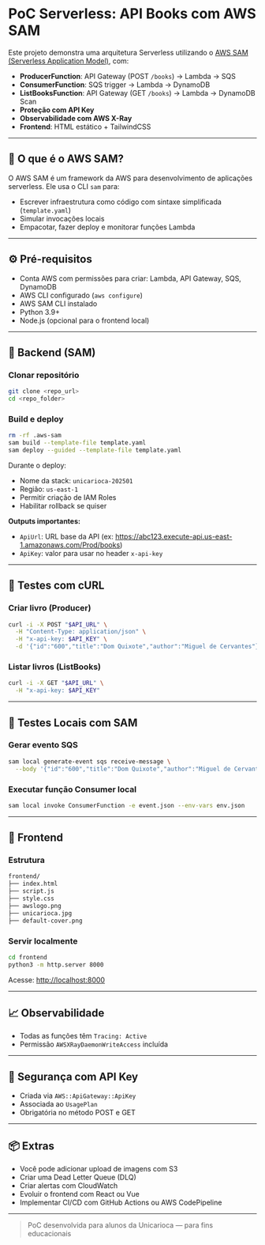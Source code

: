 # PoC Serverless: API Books com AWS SAM

Este projeto demonstra uma arquitetura Serverless utilizando o [AWS SAM (Serverless Application Model)](https://docs.aws.amazon.com/serverless-application-model/latest/developerguide/what-is-sam.html), com:

- **ProducerFunction**: API Gateway (POST `/books`) → Lambda → SQS
- **ConsumerFunction**: SQS trigger → Lambda → DynamoDB
- **ListBooksFunction**: API Gateway (GET `/books`) → Lambda → DynamoDB Scan
- **Proteção com API Key**
- **Observabilidade com AWS X-Ray**
- **Frontend**: HTML estático + TailwindCSS

---

## 🧰 O que é o AWS SAM?

O AWS SAM é um framework da AWS para desenvolvimento de aplicações serverless. Ele usa o CLI `sam` para:
- Escrever infraestrutura como código com sintaxe simplificada (`template.yaml`)
- Simular invocações locais
- Empacotar, fazer deploy e monitorar funções Lambda

---

## ⚙️ Pré-requisitos

- Conta AWS com permissões para criar: Lambda, API Gateway, SQS, DynamoDB
- AWS CLI configurado (`aws configure`)
- AWS SAM CLI instalado
- Python 3.9+
- Node.js (opcional para o frontend local)

---

## 🚀 Backend (SAM)

### Clonar repositório

```bash
git clone <repo_url>
cd <repo_folder>
```

### Build e deploy

```bash
rm -rf .aws-sam
sam build --template-file template.yaml
sam deploy --guided --template-file template.yaml
```

Durante o deploy:

- Nome da stack: `unicarioca-202501`
- Região: `us-east-1`
- Permitir criação de IAM Roles
- Habilitar rollback se quiser

**Outputs importantes:**

- `ApiUrl`: URL base da API (ex: https://abc123.execute-api.us-east-1.amazonaws.com/Prod/books)
- `ApiKey`: valor para usar no header `x-api-key`

---

## 🧪 Testes com cURL

### Criar livro (Producer)

```bash
curl -i -X POST "$API_URL" \
  -H "Content-Type: application/json" \
  -H "x-api-key: $API_KEY" \
  -d '{"id":"600","title":"Dom Quixote","author":"Miguel de Cervantes"}'
```

### Listar livros (ListBooks)

```bash
curl -i -X GET "$API_URL" \
  -H "x-api-key: $API_KEY"
```

---

## 🧪 Testes Locais com SAM

### Gerar evento SQS

```bash
sam local generate-event sqs receive-message \
  --body '{"id":"600","title":"Dom Quixote","author":"Miguel de Cervantes"}' > event.json
```

### Executar função Consumer local

```bash
sam local invoke ConsumerFunction -e event.json --env-vars env.json
```

---

## 🎨 Frontend

### Estrutura

```bash
frontend/
├── index.html
├── script.js
├── style.css
├── awslogo.png
├── unicarioca.jpg
├── default-cover.png
```

### Servir localmente

```bash
cd frontend
python3 -m http.server 8000
```

Acesse: [http://localhost:8000](http://localhost:8000)

---

## 📈 Observabilidade

- Todas as funções têm `Tracing: Active`
- Permissão `AWSXRayDaemonWriteAccess` incluída

---

## 🔐 Segurança com API Key

- Criada via `AWS::ApiGateway::ApiKey`
- Associada ao `UsagePlan`
- Obrigatória no método POST e GET

---

## 📦 Extras

- Você pode adicionar upload de imagens com S3
- Criar uma Dead Letter Queue (DLQ)
- Criar alertas com CloudWatch
- Evoluir o frontend com React ou Vue
- Implementar CI/CD com GitHub Actions ou AWS CodePipeline

---

> PoC desenvolvida para alunos da Unicarioca — para fins educacionais